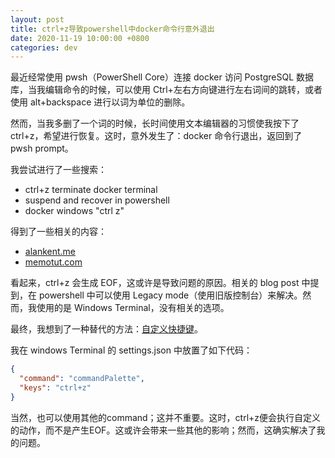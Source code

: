 ```yaml
---
layout: post
title: ctrl+z导致powershell中docker命令行意外退出
date: 2020-11-19 10:00:00 +0800
categories: dev
---
```


最近经常使用 pwsh（PowerShell Core）连接 docker 访问 PostgreSQL 数据库，当我编辑命令的时候，可以使用 Ctrl+左右方向键进行左右词间的跳转，或者使用 alt+backspace 进行以词为单位的删除。

然而，当我多删了一个词的时候，长时间使用文本编辑器的习惯使我按下了 ctrl+z，希望进行恢复。这时，意外发生了：docker 命令行退出，返回到了 pwsh prompt。

我尝试进行了一些搜索：

- ctrl+z terminate docker terminal
- suspend and recover in powershell
- docker windows "ctrl z"

得到了一些相关的内容：

- [alankent.me](https://alankent.me/2017/07/04/windows-powershell-control-z-and-kitemati/)
- [memotut.com](<https://memotut.com/solution-of-the-problem-that-ctrl+z-cannot-be-used-in-powershell-in-docker-for-windows-environment-(tentative)-3d0ce/>)

看起来，ctrl+z 会生成 EOF，这或许是导致问题的原因。相关的 blog post 中提到，在 powershell 中可以使用 Legacy mode（使用旧版控制台）来解决。然而，我使用的是 Windows Terminal，没有相关的选项。

最终，我想到了一种替代的方法：[自定义快捷键](https://docs.microsoft.com/en-us/windows/terminal/customize-settings/actions)。

我在 windows Terminal 的 settings.json 中放置了如下代码：

```json
{
  "command": "commandPalette",
  "keys": "ctrl+z"
}
```

当然，也可以使用其他的command；这并不重要。这时，ctrl+z便会执行自定义的动作，而不是产生EOF。这或许会带来一些其他的影响；然而，这确实解决了我的问题。
